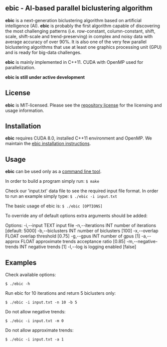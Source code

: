 ## ebic - AI-based parallel biclustering algorithm

**ebic** is a next-generation biclustering algorithm based on artificial intelligence (AI). **ebic** is probably the first algorithm capable of discovering the most challenging patterns (i.e. row-constant, column-constant, shift, scale, shift-scale and trend-preserving) in complex and noisy data with average accuracy of over 90%. It is also one of the very few parallel biclustering algorithms that use at least one graphics processing unit (GPU) and is ready for big-data challenges.

**ebic** is mainly implemented in C++11. CUDA with OpenMP used for parallelization.

**ebic is still under active development**


## License

**ebic** is MIT-licensed. Please see the [repository license](https://github.com/athril/ebic/blob/master/LICENSE) for the licensing and usage information.


## Installation

**ebic** requires CUDA 8.0, installed C++11 environment and OpenMP.
We maintain the [ebic installation instructions](http://athril.github.io/ebic/installation/).


## Usage

**ebic** can be used only as a [command line tool](http://athril.github.io/ebic/usage/).

In order to build a program simply run:
```$ make```

Check our 'input.txt' data file to see the required input file format. In order to run an example simply type:
```$ ./ebic -i input.txt```

The basic usage of ebic is: 
```$ ./ebic [OPTIONS]```

To override any of default options extra arguments should be added:

Options:
  -i,--input TEXT             input file 
  -n,--iterations INT         number of iterations [default: 5000]
  -b,--biclusters INT         number of biclusters [100]
  -x,--overlap FLOAT          overlap threshold [0.75]
  -g,--gpus INT               number of gpus [1]
  -a,--approx FLOAT           approximate trends acceptance ratio [0.85]
  -m,--negative-trends INT    negative trends [1]
  -l,--log                    is logging enabled [false]



## Examples

Check available options:
```Shell
$ ./ebic -h
```

Run ebic for 10 iterations and return 5 biclusters only:
```Shell
$ ./ebic -i input.txt -n 10 -b 5
```

Do not allow negative trends:
```Shell
$ ./ebic -i input.txt -m 0
```

Do not allow approximate trends:
```Shell
$ ./ebic -i input.txt -a 1
```

